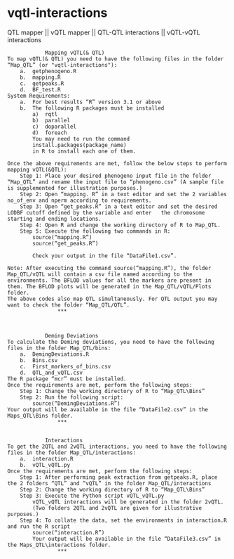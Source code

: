 # vqtl-interactions
  QTL mapper || vQTL mapper || QTL-QTL interactions || vQTL-vQTL interactions
				
				Mapping vQTL(& QTL)
	To map vQTL(& QTL) you need to have the following files in the folder “Map_QTL” (or "vqtl-interactions"):
		a.	getphenogeno.R
		b.	mapping.R
		c.	getpeaks.R
		d.	BF_test.R
	System Requirements: 
		a.	For best results “R” version 3.1 or above
		b.	The following R packages must be installed	
			a)	rqtl
			b)	parallel
			c)	doparallel
			d)	foreach
			You may need to run the command 
			install.packages(package_name) 
			in R to install each one of them.

	Once the above requirements are met, follow the below steps to perform mapping vQTL(&QTL):
		Step 1: Place your desired phenogeno input file in the folder “Map_QTL” and rename the input file to “phenogeno.csv” (A sample file is supplemented for illustration purposes.)
		Step 2: Open “mapping. R” in a text editor and set the 2 variables no_of_env and nperm according to requirements.
		Step 3: Open “get_peaks.R” in a text editor and set the desired LODBF cutoff defined by the variable and enter   the chromosome starting and ending locations. 
		Step 4: Open R and change the working directory of R to Map_QTL.
		Step 5: Execute the following two commands in R:
			source(“mapping.R”)
			source(“get_peaks.R”)

			Check your output in the file “DataFile1.csv”.

	Note: After executing the command source(“mapping.R”), the folder Map_QTL/vQTL will contain a csv file named according to the environments. The BFLOD values for all the markers are present in them. The BFLOD plots will be generated in the Map_QTL/vQTL/Plots folder.
	The above codes also map QTL simultaneously. For QTL output you may want to check the folder “Map_QTL/QTL”. 
					***



				Deming Deviations
	To calculate the Deming deviations, you need to have the following files in the folder Map_QTL/bins:
		a.	DemingDeviations.R
		b.	Bins.csv
		c.	First_markers_of_bins.csv
		d.	QTL_and_vQTL.csv
	The R package “mcr” must be installed. 
	Once the requirements are met, perform the following steps:
		Step 1: Change the working directory of R to “Map_QTL\Bins”
		Step 2: Run the following script:
			source(“DemingDeviations.R”)
	Your output will be available in the file “DataFile2.csv” in the Maps_QTL\Bins folder.
					***


				Interactions
	To get the 2QTL and 2vQTL interactions, you need to have the following files in the folder Map_QTL/interactions:
		a.	interaction.R
		b.	vQTL_vQTL.py 
	Once the requirements are met, perform the following steps:
		Step 1: After performing peak extraction from getpeaks.R, place the 2 folders “QTL” and “vQTL” in the folder Map_QTL/interactions
		Step 2: Change the working directory of R to “Map_QTL\Bins”
		Step 3: Execute the Python script vQTL_vQTL.py
			vQTL_vQTL interactions will be generated in the folder 2vQTL.
			(Two folders 2QTL and 2vQTL are given for illustrative purposes.)
		Step 4: To collate the data, set the environments in interaction.R and run the R script
			source(“interaction.R”)
			Your output will be available in the file “DataFile3.csv” in the Maps_QTL\interactions folder.
					***

